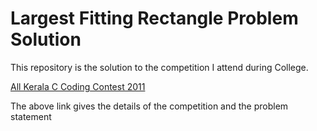 Largest Fitting Rectangle Problem Solution
=========================

This repository is the solution to the competition I attend during College.

[All Kerala C Coding Contest 2011](https://sites.google.com/site/vidyaacademymca/c-coding-contest-2011)

The above link gives the details of the competition and the problem statement

